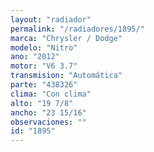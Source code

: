 ```yaml
---
layout: "radiador"
permalink: "/radiadores/1895/"
marca: "Chrysler / Dodge"
modelo: "Nitro"
ano: "2012"
motor: "V6 3.7"
transmision: "Automática"
parte: "438326"
clima: "Con clima"
alto: "19 7/8"
ancho: "23 15/16"
observaciones: ""
id: "1895"
---
```


